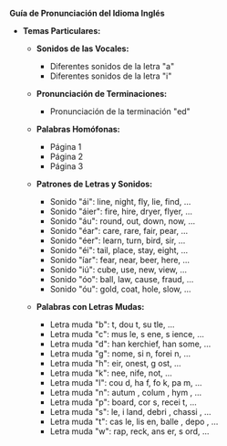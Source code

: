 
**Guía de Pronunciación del Idioma Inglés**

*   **Temas Particulares:**

    *   **Sonidos de las Vocales:**
        *   Diferentes sonidos de la letra "a"
        *   Diferentes sonidos de la letra "i"
    *   **Pronunciación de Terminaciones:**
        *   Pronunciación de la terminación "ed"
    *   **Palabras Homófonas:**
        *   Página 1
        *   Página 2
        *   Página 3
    *   **Patrones de Letras y Sonidos:**

        *   Sonido "ái": line, night, fly, lie, find, …
        *   Sonido "áier": fire, hire, dryer, flyer, …
        *   Sonido "áu": round, out, down, now, …
        *   Sonido "éar": care, rare, fair, pear, …
        *   Sonido "éer": learn, turn, bird, sir, …
        *   Sonido "éi": tail, place, stay, eight, …
        *   Sonido "íar": fear, near, beer, here, …
        *   Sonido "iú": cube, use, new, view, …
        *   Sonido "óo": ball, law, cause, fraud, …
        *   Sonido "óu": gold, coat, hole, slow, …

    *   **Palabras con Letras Mudas:**

        *   Letra muda "b": t, dou t, su tle, …
        *   Letra muda "c": mus le, s ene, s ience, …
        *   Letra muda "d": han kerchief, han some, …
        *   Letra muda "g": nome, si n, forei n, …
        *   Letra muda "h": eir, onest, g ost, …
        *   Letra muda "k": nee, nife, not, …
        *   Letra muda "l": cou d, ha f, fo k, pa m, …
        *   Letra muda "n": autum , colum , hym , …
        *   Letra muda "p": board, cor s, recei t, …
        *   Letra muda "s": le, i land, debri , chassi , …
        *   Letra muda "t": cas le, lis en, balle , depo , …
        *   Letra muda "w": rap, reck, ans er, s ord, …

